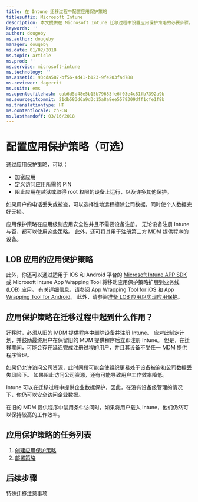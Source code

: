 ```yaml
---
title: 在 Intune 迁移过程中配置应用保护策略
titlesuffix: Microsoft Intune
description: 本文提供在 Microsoft Intune 迁移过程中设置应用保护策略的必要步骤。
keywords: ''
author: dougeby
ms.author: dougeby
manager: dougeby
ms.date: 01/02/2018
ms.topic: article
ms.prod: ''
ms.service: microsoft-intune
ms.technology: ''
ms.assetid: 93cda587-bf56-4d41-b123-9fe203fad788
ms.reviewer: dagerrit
ms.suite: ems
ms.openlocfilehash: eab6d5d48e5b15b79683fe6f03e4c81fb7392a9b
ms.sourcegitcommit: 21db583d6a9d3c15a8a8ee5579309dff1cfe1f8b
ms.translationtype: HT
ms.contentlocale: zh-CN
ms.lasthandoff: 03/16/2018
---
```

# <a name="configure-app-protection-policies-optional"></a>配置应用保护策略（可选）


通过应用保护策略，可以：
* 加密应用
* 定义访问应用所需的 PIN
* 阻止应用在越狱或取得 root 权限的设备上运行，以及许多其他保护。

如果用户的电话丢失或被盗，可以选择性地远程擦除公司数据，同时使个人数据完好无损。

应用保护策略在应用级别应用安全性并且不需要设备注册。 无论设备注册 Intune 与否，都可以使用这些策略。 此外，还可将其用于注册第三方 MDM 提供程序的设备。

## <a name="app-protection-policies-with-lob-apps"></a>LOB 应用的应用保护策略

此外，你还可以通过适用于 IOS 和 Android 平台的 [Microsoft Intune APP SDK](app-sdk-get-started.md) 或 Microsoft Intune App Wrapping Tool 将移动应用保护策略扩展到业务线 (LOB) 应用。 有关详细信息，请参阅 [App Wrapping Tool for iOS](app-wrapper-prepare-ios.md) 和 [App Wrapping Tool for Android](app-wrapper-prepare-android.md)。 此外，请参阅[准备 LOB 应用以实现应用保护](apps-prepare-mobile-application-management.md)。

## <a name="how-do-app-protection-policies-help-during-migration"></a>应用保护策略在迁移过程中起到什么作用？

迁移时，必须从旧的 MDM 提供程序中删除设备并注册 Intune。 应对此制定计划，并鼓励最终用户在保留旧的 MDM 提供程序后立即注册 Intune。 但是，在迁移期间，可能会存在延迟完成注册过程的用户，并且其设备不受任一 MDM 提供程序管理。

如果仍允许访问公司资源，此时间段可能会使组织更易处于设备被盗和公司数据丢失风险下。 如果阻止访问公司资源，还有可能导致用户工作效率降低。

Intune 可以在迁移过程中提供企业数据保护，因此，在没有设备级管理的情况下，你仍可以安全访问企业数据。

在旧的 MDM 提供程序中禁用条件访问时，如果将用户载入 Intune，他们仍然可以保持较高的工作效率。

## <a name="task-list-for-app-protection-policies"></a>应用保护策略的任务列表

1. [创建应用保护策略](app-protection-policies.md#create-an-app-protection-policy)
2. [部署策略](app-protection-policies.md#deploy-a-policy-to-users)


## <a name="next-steps"></a>后续步骤

[特殊迁移注意事项](migration-guide-considerations.md)
